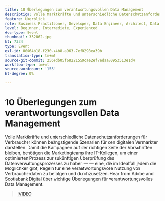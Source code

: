 ```yaml
---
title: 10 Überlegungen zum verantwortungsvollen Data Management
description: Volle Marktkräfte und unterschiedliche Datenschutzanforderungen für Verbraucher können beängstigende Szenarien für den digitalen Vermarkter darstellen. Damit die Kampagnen auf der richtigen Seite der Vorschriften bleiben, benötigen die Marketingteams ihre IT-Kollegen, um einen optimierten Prozess zur zukünftigen Überprüfung des Datenverwaltungsprozesses zu haben — — eine, die im Idealfall jedem die Möglichkeit gibt, Regeln für eine verantwortungsvolle Nutzung von Verbraucherdaten zu befolgen und durchzusetzen. Hear from Adobe and Scotiabank Digital über wichtige Überlegungen für verantwortungsvolles Data Management.
feature: Überblick
role: Business Practitioner, Developer, Data Engineer, Architect, Data Architect, Administrator, Leader
level: Beginner, Intermediate, Experienced
doc-type: Event
thumbnail: 332062.jpg
kt: 7334
type: Event
exl-id: 00664b18-f230-44b8-a963-7ef0298ea39b
translation-type: tm+mt
source-git-commit: 256edb05f68221550cae2ef7edaa70953513e1d4
workflow-type: tm+mt
source-wordcount: '155'
ht-degree: 0%

---
```


# 10 Überlegungen zum verantwortungsvollen Data Management

Volle Marktkräfte und unterschiedliche Datenschutzanforderungen für Verbraucher können beängstigende Szenarien für den digitalen Vermarkter darstellen. Damit die Kampagnen auf der richtigen Seite der Vorschriften bleiben, benötigen die Marketingteams ihre IT-Kollegen, um einen optimierten Prozess zur zukünftigen Überprüfung des Datenverwaltungsprozesses zu haben — — eine, die im Idealfall jedem die Möglichkeit gibt, Regeln für eine verantwortungsvolle Nutzung von Verbraucherdaten zu befolgen und durchzusetzen. Hear from Adobe and Scotiabank Digital über wichtige Überlegungen für verantwortungsvolles Data Management.

>[!VIDEO](https://video.tv.adobe.com/v/332062/?quality=12&learn=on)
